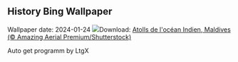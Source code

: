 ## History Bing Wallpaper
Wallpaper date: 2024-01-24
![](https://www.bing.com/th?id=OHR.MaldivesAtolls_FR-CA6454078758_UHD.jpg&w=1000)Download: [Atolls de l'océan Indien, Maldives (© Amazing Aerial Premium/Shutterstock)](https://www.bing.com/th?id=OHR.MaldivesAtolls_FR-CA6454078758_UHD.jpg)

Auto get programm by LtgX
